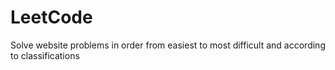 # LeetCode

Solve website problems in order from easiest to most difficult and according to classifications
